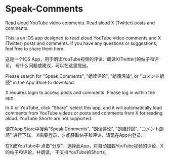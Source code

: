 # Speak-Comments
Read aloud YouTube video comments. Read aloud X (Twitter) posts and comments.


This is an iOS app designed to read aloud YouTube video comments and X (Twitter) posts and comments.
If you have any questions or suggestions, feel free to share them here.

这是一个IOS App，用于朗读YouTube视频的评论、朗读X(Twitter)的帖子和评论。
有什么问题或建议，可以在这里提出。



Please search for "Speak Comments", "朗读评论", "朗讀評論", or "コメント朗読" in the App Store to download.

X requires login to access posts and comments. Please log in within the app.

In X or YouTube, click "Share", select this app, and it will automatically load comments from YouTube videos or posts and comments from X for reading aloud.
YouTube Shorts are not supported.

请在App Store中搜索"Speak Comments", "朗读评论", "朗讀評論",  "コメント朗読" 进行下载。
X需要登录，才能获取帖子和评论，请现在App内登录。

在X或YouTube中 点击"分享"，选择此App，将自动加载YouTube视频的评论、X的帖子和评论，并朗读。
不支持YouTube的Shorts。
